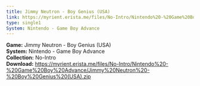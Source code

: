 ```yaml
---
title: Jimmy Neutron - Boy Genius (USA)
link: https://myrient.erista.me/files/No-Intro/Nintendo%20-%20Game%20Boy%20Advance/Jimmy%20Neutron%20-%20Boy%20Genius%20(USA).zip
type: single1
System: Nintendo - Game Boy Advance
---
```

<b>Game:</b> Jimmy Neutron - Boy Genius (USA)<br>
<b>System:</b> Nintendo - Game Boy Advance<br>
<b>Collection:</b> No-Intro<br>
<b>Download:</b> https://myrient.erista.me/files/No-Intro/Nintendo%20-%20Game%20Boy%20Advance/Jimmy%20Neutron%20-%20Boy%20Genius%20(USA).zip